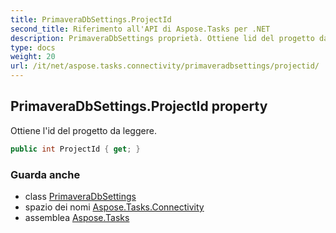 ```yaml
---
title: PrimaveraDbSettings.ProjectId
second_title: Riferimento all'API di Aspose.Tasks per .NET
description: PrimaveraDbSettings proprietà. Ottiene lid del progetto da leggere.
type: docs
weight: 20
url: /it/net/aspose.tasks.connectivity/primaveradbsettings/projectid/
---
```

## PrimaveraDbSettings.ProjectId property

Ottiene l'id del progetto da leggere.

```csharp
public int ProjectId { get; }
```

### Guarda anche

* class [PrimaveraDbSettings](../)
* spazio dei nomi [Aspose.Tasks.Connectivity](../../primaveradbsettings/)
* assemblea [Aspose.Tasks](../../../)


